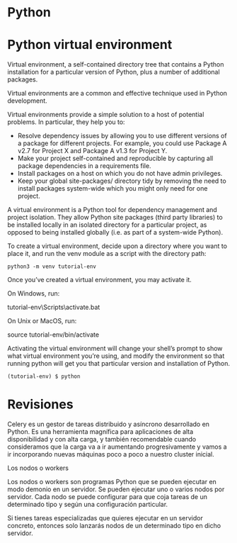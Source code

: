 # Python


# Python virtual environment

 Virtual environment, a self-contained directory tree that contains a Python installation for a particular version of Python, plus a number of additional packages.
 
 Virtual environments are a common and effective technique used in Python development. 
 
 Virtual environments provide a simple solution to a host of potential problems. In particular, they help you to:

- Resolve dependency issues by allowing you to use different versions of a package for different projects. For example, you could use Package A v2.7 for Project X and Package A v1.3 for Project Y.
- Make your project self-contained and reproducible by capturing all package dependencies in a requirements file.
- Install packages on a host on which you do not have admin privileges.
- Keep your global site-packages/ directory tidy by removing the need to install packages system-wide which you might only need for one project.
	

A virtual environment is a Python tool for dependency management and project isolation. They allow Python site packages (third party libraries) to be installed locally in an isolated directory for a particular project, as opposed to being installed globally (i.e. as part of a system-wide Python).

To create a virtual environment, decide upon a directory where you want to place it, and run the venv module as a script with the directory path:

```
python3 -m venv tutorial-env
```


Once you’ve created a virtual environment, you may activate it.

On Windows, run:

tutorial-env\Scripts\activate.bat

On Unix or MacOS, run:

source tutorial-env/bin/activate

Activating the virtual environment will change your shell’s prompt to show what virtual environment you’re using, and modify the environment so that running python will get you that particular version and installation of Python. 

```
(tutorial-env) $ python
```

# Revisiones

Celery es un gestor de tareas distribuido y asíncrono desarrollado en Python. Es una herramienta magnífica para aplicaciones de alta disponibilidad y con alta carga, y también recomendable cuando consideramos que la carga va a ir aumentando progresivamente y vamos a ir incorporando nuevas máquinas poco a poco a nuestro cluster inicial.

Los nodos o workers

Los nodos o workers son programas Python que se pueden ejecutar en modo demonio en un servidor. Se pueden ejecutar uno o varios nodos por servidor. Cada nodo se puede configurar para que coja tareas de un determinado tipo y según una configuración particular.

Si tienes tareas especializadas que quieres ejecutar en un servidor concreto, entonces solo lanzarás nodos de un determinado tipo en dicho servidor.

